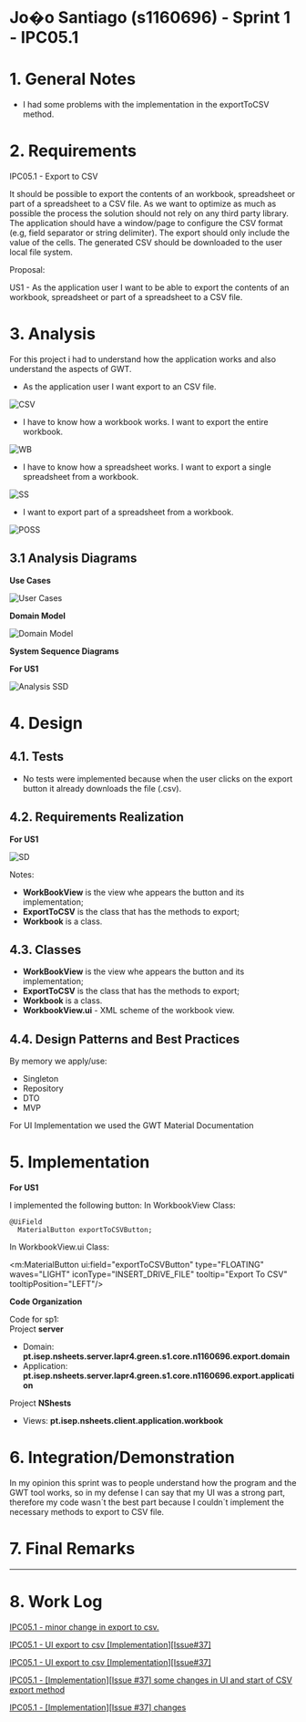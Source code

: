 **Jo�o Santiago** (s1160696) - Sprint 1 - IPC05.1
===============================
# 1. General Notes

- I had some problems with the implementation in the exportToCSV method.

# 2. Requirements

IPC05.1 - Export to CSV

It should be possible to export the contents of an workbook, spreadsheet or part of a spreadsheet to a CSV file. As we want to optimize as much as possible the process the solution should not rely on any third party library. The application should have a window/page to configure the CSV format (e.g, field separator or string delimiter). The export should only include the value of the cells. The generated CSV should be downloaded to the user local file system.

Proposal:

US1 - As the application user I want to be able to export the contents of an workbook, spreadsheet or part of a spreadsheet to a CSV file.


# 3. Analysis

For this project i had to understand how the application works and also understand the aspects of GWT.  

- As the application user I want export to an CSV file.

![CSV](ExportToCSVBtn)

- I have to know how a workbook works. I want to export the entire workbook.

![WB](wb.png)

- I have to know how a spreadsheet works. I want to export a single spreadsheet from a workbook.

![SS](ss.png)

- I want to export part of a spreadsheet from a workbook.

![POSS](partofss.png)

## 3.1 Analysis Diagrams

**Use Cases**

![User Cases](us.png)

**Domain Model**

![Domain Model](dm.png)


**System Sequence Diagrams**

**For US1**

![Analysis SSD](analysis.png)

# 4. Design

## 4.1. Tests

- No tests were implemented because when the user clicks on the export button it already downloads the file (.csv).

## 4.2. Requirements Realization

**For US1**

![SD](design.png)

Notes:  

- **WorkBookView** is the view whe appears the button and its implementation;    
- **ExportToCSV** is the class that has the methods to export;
- **Workbook** is a class.


## 4.3. Classes

- **WorkBookView** is the view whe appears the button and its implementation;    
- **ExportToCSV** is the class that has the methods to export;
- **Workbook** is a class.
-	**WorkbookView.ui** - XML scheme of the workbook view.


## 4.4. Design Patterns and Best Practices

By memory we apply/use:  
- Singleton  
- Repository  
- DTO  
- MVP

For UI Implementation we used the GWT Material Documentation   

# 5. Implementation

**For US1**

I implemented the following button:
In WorkbookView Class:

    @UiField
      MaterialButton exportToCSVButton;

In WorkbookView.ui Class:

<m:MaterialButton ui:field="exportToCSVButton" type="FLOATING" waves="LIGHT" iconType="INSERT_DRIVE_FILE" tooltip="Export To CSV" tooltipPosition="LEFT"/>


**Code Organization**  

Code for sp1:  
Project **server**
- Domain: **pt.isep.nsheets.server.lapr4.green.s1.core.n1160696.export.domain**
- Application: **pt.isep.nsheets.server.lapr4.green.s1.core.n1160696.export.application**


Project **NShests**
- Views: **pt.isep.nsheets.client.application.workbook**


# 6. Integration/Demonstration

In my opinion this sprint was to people understand how the program and the GWT tool works, so in my defense I can say that my UI was a strong part, therefore my code wasn´t the best part because I couldn´t implement the necessary methods to export to CSV file.


# 7. Final Remarks
----------------------------------------------------------------------------------------------------------------
# 8. Work Log

[IPC05.1 - minor change in export to csv.](https://bitbucket.org/lei-isep/lapr4-18-2dl/commits/856e1876eb1d44149705cffffe19dfe59d0ce23e)

[IPC05.1 - UI export to csv [Implementation][Issue#37]](https://bitbucket.org/lei-isep/lapr4-18-2dl/commits/ae01d54d65f549d2b771eaac28c0e4b1192f12b0)

[IPC05.1 - UI export to csv [Implementation][Issue#37]](https://bitbucket.org/lei-isep/lapr4-18-2dl/commits/abc392f60a2c82f01d7909b9e59e979bc606c5d7)

[IPC05.1 - [Implementation][Issue #37] some changes in UI and start of CSV export method](https://bitbucket.org/lei-isep/lapr4-18-2dl/commits/8f05fa33e67cdd022bd211e3de4b8ee9f679338b)

[IPC05.1 - [Implementation][Issue #37] changes](https://bitbucket.org/lei-isep/lapr4-18-2dl/commits/59678a26654ac518eb8600d7ed7e1de81bdfb458)
